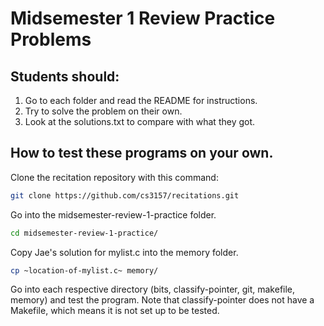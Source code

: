 # Midsemester 1 Review Practice Problems
## Students should:
1. Go to each folder and read the README for instructions.
2. Try to solve the problem on their own.
3. Look at the solutions.txt to compare with what they got.


## How to test these programs on your own.
Clone the recitation repository with this command:
```bash
git clone https://github.com/cs3157/recitations.git
```
Go into the midsemester-review-1-practice folder.
```bash
cd midsemester-review-1-practice/
```
Copy Jae's solution for mylist.c into the memory folder.
```bash
cp ~location-of-mylist.c~ memory/
```
Go into each respective directory (bits, classify-pointer, git, makefile, memory) and test the program. Note that classify-pointer does not have a Makefile, which means it is not set up to be tested.



